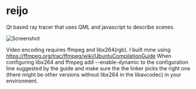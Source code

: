 reijo
=====

Qt based ray tracer that uses QML and javascript to describe scenes.

![Screenshot](https://dl.dropboxusercontent.com/u/15525442/whitted.png)

Video encoding requires ffmpeg and libx264(rgb). I built mine using https://ffmpeg.org/trac/ffmpeg/wiki/UbuntuCompilationGuide
When configuring libx264 and ffmpeg add --enable-dynamic to the configuration line suggested by the guide and make sure the
the linker picks the right one (there might be other versions without libx264 in the libavcodec) in your environment.
